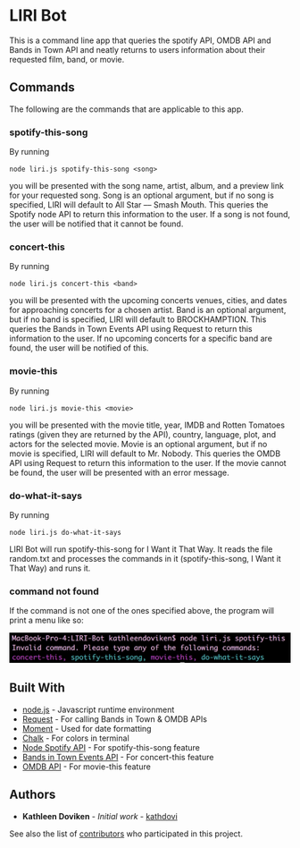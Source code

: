 # LIRI Bot

This is a command line app that queries the spotify API, OMDB API and Bands in Town API and neatly returns to users information about their requested film, band, or movie.

## Commands

The following are the commands that are applicable to this app.

### spotify-this-song

By running

```
node liri.js spotify-this-song <song>
```

you will be presented with the song name, artist, album, and a preview link for your requested song. Song is an optional argument, but if no song is specified, LIRI will default to All Star –– Smash Mouth. This queries the Spotify node API to return this information to the user. If a song is not found, the user will be notified that it cannot be found.

### concert-this

By running

```
node liri.js concert-this <band>
```

you will be presented with the upcoming concerts venues, cities, and dates for approaching concerts for a chosen artist. Band is an optional argument, but if no band is specified, LIRI will default to BROCKHAMPTION. This queries the Bands in Town Events API using Request to return this information to the user. If no upcoming concerts for a specific band are found, the user will be notified of this.

### movie-this

By running

```
node liri.js movie-this <movie>
```

you will be presented with the movie title, year, IMDB and Rotten Tomatoes ratings (given they are returned by the API), country, language, plot, and actors for the selected movie. Movie is an optional argument, but if no movie is specified, LIRI will default to Mr. Nobody. This queries the OMDB API using Request to return this information to the user. If the movie cannot be found, the user will be presented with an error message.

### do-what-it-says

By running

```
node liri.js do-what-it-says
```

LIRI Bot will run spotify-this-song for I Want it That Way. It reads the file random.txt and processes the commands in it (spotify-this-song, I Want it That Way) and runs it.

### command not found

If the command is not one of the ones specified above, the program will print a menu like so:

![alt text](https://github.com/kathdovi/LIRI-Bot/blob/master/invalid-command.png)


## Built With

* [node.js](https://nodejs.org/en/) - Javascript runtime environment
* [Request](https://www.npmjs.com/package/request) - For calling Bands in Town & OMDB APIs
* [Moment](https://www.npmjs.com/package/moment) - Used for date formatting
* [Chalk](https://www.npmjs.com/package/chalk) - For colors in terminal
* [Node Spotify API](https://www.npmjs.com/package/node-spotify-api) - For spotify-this-song feature
* [Bands in Town Events API](http://www.artists.bandsintown.com/bandsintown-api) - For concert-this feature
* [OMDB API](http://www.omdbapi.com/) - For movie-this feature


## Authors

* **Kathleen Doviken** - *Initial work* - [kathdovi](https://github.com/kathdovi)

See also the list of [contributors](https://github.com/your/project/contributors) who participated in this project.
